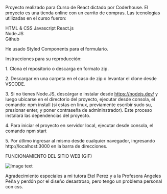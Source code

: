 Proyecto realizado para Curso de React dictado por Coderhouse.
El proyecto es una tienda online con un carrito de compras.
Las tecnologías utilizadas en el curso fueron:

HTML & CSS
Javascript
React.js  
Node.JS  
Github    

He usado Styled Components para el formulario.

Instrucciones para su reproducción:

​1. Clona el repositorio o descarga en formato zip.

​2. Descargar en una carpeta en el caso de zip o levantar el clone desde VSCODE. 

​3. Si no tienes Node.JS, descárgar e instalar desde https://nodejs.dev/ y luego ubicarse en el directorio del proyecto, ejecutar desde consola, el comando: npm install (si estas en linux, previamente escribir sudo su, presionar enter, y poner contraseña de admininstrador). Este proceso instalará las dependencias del proyecto.

​​4. Para iniciar el proyecto en servidor local, ejecutar desde consola, el comando npm start

​5. Por útlimo ingresar al mismo desde cualquier navegador, ingresando http://localhost:3000 en la barra de direcciones.


FUNCIONAMIENTO DEL SITIO WEB (GIF)


![Image text](https://im3.ezgif.com/tmp/ezgif-3-4cbda568c2.gif)

Agradecimiento especiales a mi tutora Etel Perez y a la Profesora Angeles Peña y perdón por el diseño desastroso, pero tengo  un problema personal con css.